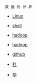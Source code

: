 `
                                                                          数 据 的 世 界
`
* [Linux](https://lixiaoxiaolove.github.io/Lixiaoxiao/boke/linuxIndex) 
* [shell](https://lixiaoxiaolove.github.io/Lixiaoxiao/boke/shellIndex)
* [hadoop](https://lixiaoxiaolove.github.io/Lixiaoxiao/boke/hadoopIndex)
* [hadoop](https://lixiaoxiaolove.github.io/Lixiaoxiao/boke/fileIndex)
* [github](https://lixiaoxiaolove.github.io/Lixiaoxiao/boke/github_build.md)











* [杜](https://dsm9966.github.io/notebook/)
* [华](http://47.106.73.53/LanouClass/?tdsourcetag=s_pctim_aiomsg)